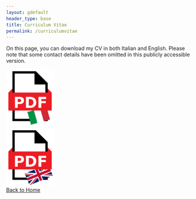 ```yaml
---
layout: gdefault
header_type: base
title: Curriculum Vitae
permalink: /curriculumvitae
---
```


On this page, you can download my CV in both Italian and English. Please note that some contact details have been omitted in this publicly accessible version.

<div class="container">
	<div class="row">
		<div class="col">
			<a href="{{site.url}}{{site.baseurl}}/download/Stefano_Travasci_CV_it.pdf">
				<img src="assets/img/pdf_icon_it.png" class="img-fluid zoom" alt="Download Italian CV" width="130">
			</a>
		</div>
		<div class="col">
			<a href="{{site.url}}{{site.baseurl}}/download/Stefano_Travasci_CV_en.pdf">
				<img src="assets/img/pdf_icon_en.png" class="img-fluid zoom" alt="Download English CV" width="130">
			</a>
		</div>
	</div>
</div>

<div class="text-center">
   <a href="{{ '/' | relative_url }}" role="button" class="btn btn-secondary mt-3">Back to Home</a>
</div>